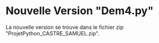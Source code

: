 # Nouvelle Version "Dem4.py"

La nouvelle version se trouve dans le fichier zip "ProjetPython_CASTRE_SAMUEL.zip".
